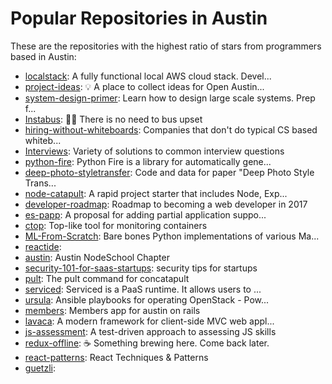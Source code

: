 # Popular Repositories in Austin

These are the repositories with the highest ratio of stars from programmers based in Austin:

- [localstack](https://github.com/atlassian/localstack): A fully functional local AWS cloud stack. Devel...
- [project-ideas](https://github.com/open-austin/project-ideas): :bulb: A place to collect ideas for Open Austin...
- [system-design-primer](https://github.com/donnemartin/system-design-primer): Learn how to design large scale systems. Prep f...
- [Instabus](https://github.com/luqmaan/Instabus): :bus::dash: There is no need to bus upset
- [hiring-without-whiteboards](https://github.com/poteto/hiring-without-whiteboards): Companies that don't do typical CS based whiteb...
- [Interviews](https://github.com/kdn251/Interviews): Variety of solutions to common interview questions
- [python-fire](https://github.com/google/python-fire): Python Fire is a library for automatically gene...
- [deep-photo-styletransfer](https://github.com/luanfujun/deep-photo-styletransfer): Code and data for paper "Deep Photo Style Trans...
- [node-catapult](https://github.com/Concatapult/node-catapult): A rapid project starter that includes Node, Exp...
- [developer-roadmap](https://github.com/kamranahmedse/developer-roadmap): Roadmap to becoming a web developer in 2017
- [es-papp](https://github.com/gilbert/es-papp): A proposal for adding partial application suppo...
- [ctop](https://github.com/bcicen/ctop): Top-like tool for monitoring containers
- [ML-From-Scratch](https://github.com/eriklindernoren/ML-From-Scratch): Bare bones Python implementations of various Ma...
- [reactide](https://github.com/reactide/reactide): 
- [austin](https://github.com/nodeschool/austin): Austin NodeSchool Chapter
- [security-101-for-saas-startups](https://github.com/forter/security-101-for-saas-startups): security tips for startups
- [pult](https://github.com/Concatapult/pult): The pult command for concatapult
- [serviced](https://github.com/control-center/serviced): Serviced is a PaaS runtime. It allows users to ...
- [ursula](https://github.com/blueboxgroup/ursula): Ansible playbooks for operating OpenStack - Pow...
- [members](https://github.com/austinonrails/members): Members app for austin on rails
- [lavaca](https://github.com/mutualmobile/lavaca): A modern framework for client-side MVC web appl...
- [js-assessment](https://github.com/rmurphey/js-assessment): A test-driven approach to assessing JS skills
- [redux-offline](https://github.com/jevakallio/redux-offline): :coffee: Something brewing here. Come back later.
- [react-patterns](https://github.com/vasanthk/react-patterns): React Techniques & Patterns 
- [guetzli](https://github.com/google/guetzli): 
